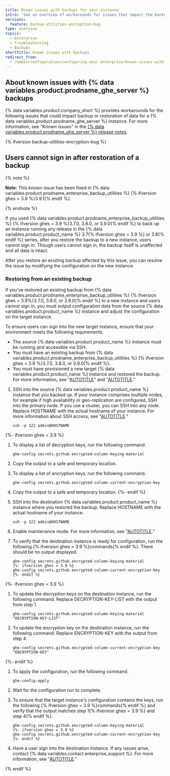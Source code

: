 ```yaml
---
title: Known issues with backups for your instance
intro: 'See an overview of workarounds for issues that impact the backup or restoration process for {% data variables.product.prodname_ghe_server %}.'
versions:
  feature: backup-utilities-encryption-bug
type: overview
topics:
  - Enterprise
  - Troubleshooting
  - Backups
shortTitle: Known issues with backups
redirect_from:
  - /admin/configuration/configuring-your-enterprise/known-issues-with-backups-for-your-instance
---
```


## About known issues with {% data variables.product.prodname_ghe_server %} backups

{% data variables.product.company_short %} provides workarounds for the following issues that could impact backup or restoration of data for a {% data variables.product.prodname_ghe_server %} instance. For more information, see "Known issues" in the [{% data variables.product.prodname_ghe_server %} release notes](/admin/release-notes).

{% ifversion backup-utilities-encryption-bug %}

## Users cannot sign in after restoration of a backup

{% note %}

**Note:** This known issue has been fixed in {% data variables.product.prodname_enterprise_backup_utilities %} {% ifversion ghes = 3.9 %}3.9.1{% endif %}.

{% endnote %}

If you used {% data variables.product.prodname_enterprise_backup_utilities %} {% ifversion ghes = 3.9 %}3.7.0, 3.8.0, or 3.9.0{% endif %} to back up an instance running any release in the {% data variables.product.product_name %} 3.7{% ifversion ghes = 3.9 %} or 3.8{% endif %} series, after you restore the backup to a new instance, users cannot sign in. Though users cannot sign in, the backup itself is unaffected and all data is intact.

After you restore an existing backup affected by this issue, you can resolve the issue by modifying the configuration on the new instance.

### Restoring from an existing backup

If you've restored an existing backup from {% data variables.product.prodname_enterprise_backup_utilities %} {% ifversion ghes = 3.9%}3.7.0, 3.8.0, or 3.9.0{% endif %} to a new instance and users cannot sign in, you must output configuration data from the source {% data variables.product.product_name %} instance and adjust the configuration on the target instance.

To ensure users can sign into the new target instance, ensure that your environment meets the following requirements.

* The source {% data variables.product.product_name %} instance must be running and accessible via SSH.
* You must have an existing backup from {% data variables.product.prodname_enterprise_backup_utilities %} {% ifversion ghes = 3.9 %}3.7.0, 3.8.0, or 3.9.0{% endif %}.
* You must have provisioned a new target {% data variables.product.product_name %} instance and restored the backup. For more information, see "[AUTOTITLE](/admin/installation/setting-up-a-github-enterprise-server-instance)" and "[AUTOTITLE](/admin/configuration/configuring-your-enterprise/configuring-backups-on-your-instance)."

1. SSH into the source {% data variables.product.product_name %} instance that you backed up. If your instance comprises multiple nodes, for example if high availability or geo-replication are configured, SSH into the primary node. If you use a cluster, you can SSH into any node. Replace HOSTNAME with the actual hostname of your instance. For more information about SSH access, see "[AUTOTITLE](/admin/configuration/configuring-your-enterprise/accessing-the-administrative-shell-ssh)."

   ```shell copy
   ssh -p 122 admin@HOSTNAME
   ```

{%- ifversion ghes = 3.9 %}
1. To display a list of decryption keys, run the following command.

   ```shell copy
   ghe-config secrets.github.encrypted-column-keying-material
   ```

1. Copy the output to a safe and temporary location.
1. To display a list of encryption keys, run the following command.

   ```shell copy
   ghe-config secrets.github.encrypted-column-current-encryption-key
   ```

1. Copy the output to a safe and temporary location.
{%- endif %}
1. SSH into the destination {% data variables.product.product_name %} instance where you restored the backup. Replace HOSTNAME with the actual hostname of your instance.

   ```shell copy
   ssh -p 122 admin@HOSTNAME
   ```

1. Enable maintenance mode. For more information, see "[AUTOTITLE](/admin/configuration/configuring-your-enterprise/enabling-and-scheduling-maintenance-mode#enabling-maintenance-mode-immediately-or-scheduling-a-maintenance-window-for-a-later-time)."
1. To verify that the destination instance is ready for configuration, run the following {% ifversion ghes = 3.9 %}commands{% endif %}. There should be no output displayed.

   ```shell copy
   ghe-config secrets.github.encrypted-column-keying-material
   {%- ifversion ghes = 3.9 %}
   ghe-config secrets.github.encrypted-column-current-encryption-key
   {%- endif %}
   ```

{%- ifversion ghes = 3.9 %}
1. To update the decryption keys on the destination instance, run the following command. Replace DECRYPTION-KEY-LIST with the output from step 1.

   ```shell copy
   ghe-config secrets.github.encrypted-column-keying-material "DECRYPTION-KEY-LIST"
   ```

1. To update the encryption key on the destination instance, run the following command. Replace ENCRYPTION-KEY with the output from step 4.

   ```shell copy
   ghe-config secrets.github.encrypted-column-current-encryption-key "ENCRYPTION-KEY"
   ```

{%- endif %}
1. To apply the configuration, run the following command.

    ```shell copy
    ghe-config-apply
    ```

1. Wait for the configuration run to complete.
1. To ensure that the target instance's configuration contains the keys, run the following {% ifversion ghes = 3.9 %}commands{% endif %} and verify that the output matches step 1{% ifversion ghes = 3.9 %} and step 4{% endif %}.

   ```shell copy
   ghe-config secrets.github.encrypted-column-keying-material
   {%- ifversion ghes = 3.9 %}
   ghe-config secrets.github.encrypted-column-current-encryption-key
   {%- endif %}
   ```

1. Have a user sign into the destination instance. If any issues arise, contact {% data variables.contact.enterprise_support %}. For more information, see "[AUTOTITLE](/support/contacting-github-support)."

{% endif %}
